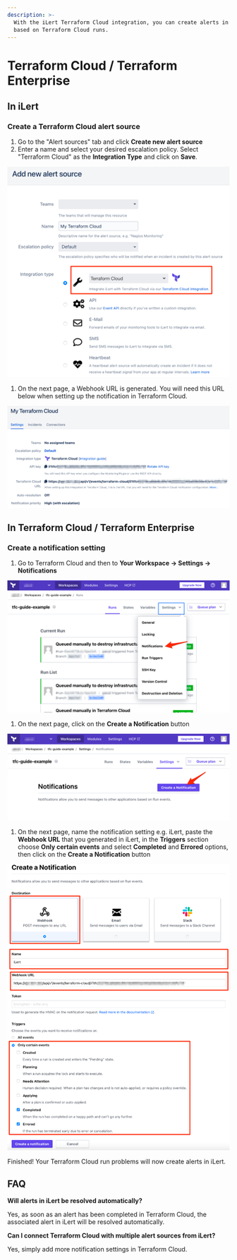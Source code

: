 ```yaml
---
description: >-
  With the iLert Terraform Cloud integration, you can create alerts in iLert
  based on Terraform Cloud runs.
---
```


# Terraform Cloud / Terraform Enterprise

## In iLert <a id="in-ilert"></a>

### Create a Terraform Cloud alert source <a id="create-alert-source"></a>

1. Go to the "Alert sources" tab and click **Create new alert source**
2. Enter a name and select your desired escalation policy. Select "Terraform Cloud" as the **Integration Type** and click on **Save**.

![](../.gitbook/assets/screenshot_25_02_21__22_56.png)

1. On the next page, a Webhook URL is generated. You will need this URL below when setting up the notification in Terraform Cloud.

![](../.gitbook/assets/screenshot_25_02_21__22_57.png)

## In Terraform Cloud / Terraform Enterprise <a id="in-splunk"></a>

### Create a notification setting <a id="create-action-sequences"></a>

1. Go to Terraform Cloud and then to **Your Workspace -&gt; Settings -&gt; Notifications**

![](../.gitbook/assets/screenshot_25_02_21__22_59.png)

1. On the next page,  click on the **Create a Notification** button

![](../.gitbook/assets/screenshot_25_02_21__23_03.png)

1. On the next page, name the  notification setting e.g. iLert, paste the **Webhook URL** that you generated in iLert, in the **Triggers** section choose **Only certain events** and select **Completed** and **Errored** options, then click on the **Create a Notification** button

![](../.gitbook/assets/screenshot_25_02_21__23_06.png)

Finished! Your Terraform Cloud run problems will now create alerts in iLert.

## FAQ <a id="faq"></a>

**Will alerts in iLert be resolved automatically?**

Yes, as soon as an alert has been completed in Terraform Cloud, the associated alert in iLert will be resolved automatically.

**Can I connect Terraform Cloud with multiple alert sources from iLert?**

Yes, simply add more notification settings in Terraform Cloud.

